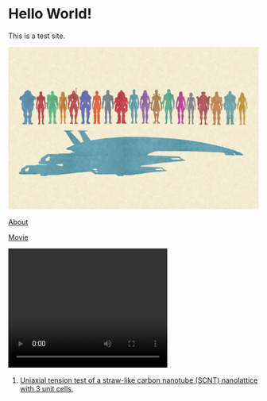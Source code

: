 # Hello World!

This is a test site.

![alt text](mass_effect_3.jpg)

[About](about.md)

[Movie](/straw_ii_matrix_n_10_105_alpha_1_3_r_15_cut_077_y_10P_tensio.mp4)

<video width="320" height="240" controls>
  <source src="/straw_ii_matrix_n_10_105_alpha_1_3_r_15_cut_077_y_10P_tensio.mp4" type="video/mp4">
  Your browser does not support the video tag.
</video>

1. [Uniaxial tension test of a straw-like carbon nanotube (SCNT) nanolattice with 3 unit cells.](/converted.mp4)
